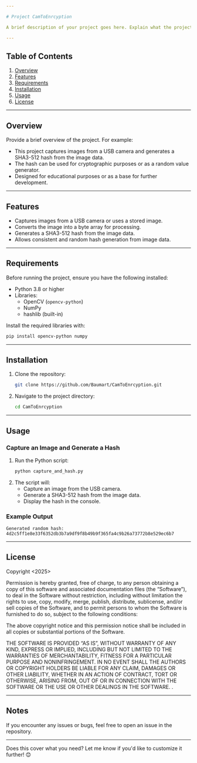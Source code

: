 ```yaml
---

# Project CamToEnrcyption

A brief description of your project goes here. Explain what the project does and why it's useful.

---
```


## Table of Contents
1. [Overview](#overview)
2. [Features](#features)
3. [Requirements](#requirements)
4. [Installation](#installation)
5. [Usage](#usage)
6. [License](#license)

---

## Overview

Provide a brief overview of the project. For example:
- This project captures images from a USB camera and generates a SHA3-512 hash from the image data.
- The hash can be used for cryptographic purposes or as a random value generator.
- Designed for educational purposes or as a base for further development.

---

## Features

- Captures images from a USB camera or uses a stored image.
- Converts the image into a byte array for processing.
- Generates a SHA3-512 hash from the image data.
- Allows consistent and random hash generation from image data.

---

## Requirements

Before running the project, ensure you have the following installed:

- Python 3.8 or higher
- Libraries:
  - OpenCV (`opencv-python`)
  - NumPy
  - hashlib (built-in)

Install the required libraries with:

```bash
pip install opencv-python numpy
```

---

## Installation

1. Clone the repository:
   ```bash
   git clone https://github.com/Baumart/CamToEnrcyption.git
   ```
2. Navigate to the project directory:
   ```bash
   cd CamToEnrcyption
   ```

---

## Usage

### Capture an Image and Generate a Hash
1. Run the Python script:
   ```bash
   python capture_and_hash.py
   ```
2. The script will:
   - Capture an image from the USB camera.
   - Generate a SHA3-512 hash from the image data.
   - Display the hash in the console.


### Example Output
```plaintext
Generated random hash: 4d2c5ff1e8e33f6352db3b7a9df9f8b49b9f365fa4c9b26a73772b8e529ec6b7
```

---

## License


Copyright <2025> <Baum>

Permission is hereby granted, free of charge, to any person obtaining a copy of this software and associated documentation files (the “Software”), to deal in the Software without restriction, including without limitation the rights to use, copy, modify, merge, publish, distribute, sublicense, and/or sell copies of the Software, and to permit persons to whom the Software is furnished to do so, subject to the following conditions:

The above copyright notice and this permission notice shall be included in all copies or substantial portions of the Software.

THE SOFTWARE IS PROVIDED “AS IS”, WITHOUT WARRANTY OF ANY KIND, EXPRESS OR IMPLIED, INCLUDING BUT NOT LIMITED TO THE WARRANTIES OF MERCHANTABILITY, FITNESS FOR A PARTICULAR PURPOSE AND NONINFRINGEMENT. IN NO EVENT SHALL THE AUTHORS OR COPYRIGHT HOLDERS BE LIABLE FOR ANY CLAIM, DAMAGES OR OTHER LIABILITY, WHETHER IN AN ACTION OF CONTRACT, TORT OR OTHERWISE, ARISING FROM, OUT OF OR IN CONNECTION WITH THE SOFTWARE OR THE USE OR OTHER DEALINGS IN THE SOFTWARE.
.

---

## Notes

If you encounter any issues or bugs, feel free to open an issue in the repository. 

---

Does this cover what you need? Let me know if you'd like to customize it further! 😊
